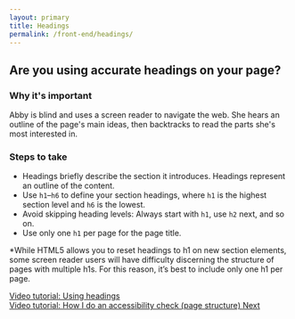 ```yaml
---
layout: primary
title: Headings
permalink: /front-end/headings/
---
```


## Are you using accurate headings on your page?

### Why it's important
Abby is blind and uses a screen reader to navigate the web. She hears an outline of the page's main ideas, then backtracks to read the parts she's most interested in.

### Steps to take
- Headings briefly describe the section it introduces. Headings represent an outline of the content.
- Use `h1`–`h6` to define your section headings, where `h1` is the highest section level and `h6` is the lowest.
- Avoid skipping heading levels: Always start with `h1`, use `h2` next, and so on.
- Use only one `h1` per page for the page title.
<p class="usa-text-small">*While HTML5 allows you to reset headings to h1 on new section elements, some screen reader users will have difficulty discerning the structure of pages with multiple h1s. For this reason, it’s best to include only one h1 per page.</p>

<a href="https://www.youtube.com/watch?v=ZHWcs5d9IqA">
  <i class="fa fa-youtube-play" aria-hidden="true"></i>Video tutorial: Using headings
</a>
<br>
<a href="https://youtu.be/cOmehxAU_4s?t=6m21s">
  <i class="fa fa-youtube-play" aria-hidden="true"></i>Video tutorial: How I do an accessibility check (page structure)
</a>

<a class="usa-button button-next" href="{{ site.baseurl }}/front-end/page-structure/">
  Next <i class="fa fa-chevron-right" aria-hidden="true"></i>
</a>

